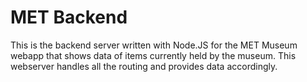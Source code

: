 # MET Backend
This is the backend server written with Node.JS for the MET Museum webapp that shows data of items currently held by the museum. This webserver handles all the routing and provides data accordingly.
